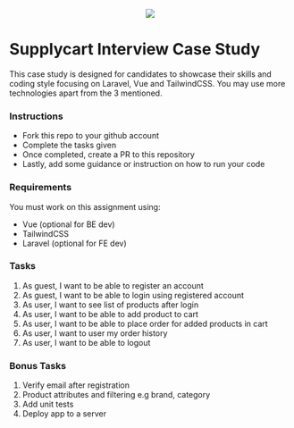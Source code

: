 <p align="center">
    <img align="center" src="https://supplycart.my/wp-content/uploads/2019/09/sc_logo_tm.png">
</p>

# Supplycart Interview Case Study

This case study is designed for candidates to showcase their skills and coding style focusing on Laravel, Vue and TailwindCSS. You may use more technologies apart from the 3 mentioned. 

### Instructions

- Fork this repo to your github account
- Complete the tasks given
- Once completed, create a PR to this repository
- Lastly, add some guidance or instruction on how to run your code

### Requirements

You must work on this assignment using:
 - Vue (optional for BE dev)
 - TailwindCSS
 - Laravel (optional for FE dev)

### Tasks

1. As guest, I want to be able to register an account
2. As guest, I want to be able to login using registered account
3. As user, I want to see list of products after login
4. As user, I want to be able to add product to cart
5. As user, I want to be able to place order for added products in cart
6. As user, I want to user my order history
7. As user, I want to be able to logout

### Bonus Tasks

1. Verify email after registration
2. Product attributes and filtering e.g brand, category
3. Add unit tests
5. Deploy app to a server

